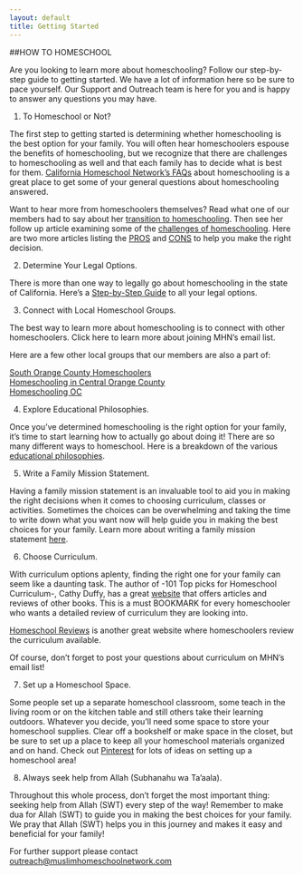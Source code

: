 ```yaml
---
layout: default
title: Getting Started
---
```


##HOW TO HOMESCHOOL

Are you looking to learn more about homeschooling? Follow our step-by-step guide to getting started.  We have a lot of information here so be sure to pace yourself. Our Support and Outreach team is here for you and is happy to answer any questions you may have. 

1.  To Homeschool or Not?

The first step to getting started is determining whether homeschooling is the best option for your family.  You will often hear homeschoolers espouse the benefits of homeschooling, but we recognize that there are challenges to homeschooling as well and that each family has to decide what is best for them.  [California Homeschool Network’s FAQs](http://www.californiahomeschool.net/howTo/faq.htm) about homeschooling is a great place to get some of your general questions about homeschooling answered.  

Want to hear more from homeschoolers themselves?  Read what one of our members had to say about her [transition to homeschooling](http://blog.babygizmo.com/2014/03/10-things-homeschooling-mom-miss-traditional-school/).  Then see her follow up article examining some of the [challenges of homeschooling](http://blog.babygizmo.com/2014/05/top-six-challenges-homeschooling/).  Here are two more articles listing the [PROS](http://www.weirdunsocializedhomeschoolers.com/homeschooling-pros-and-cons-part-2/#content) and [CONS](http://www.weirdunsocializedhomeschoolers.com/homeschooling-pros-and-cons/#content) to help you make the right decision. 

2.  Determine Your Legal Options.

There is more than one way to legally go about homeschooling in the state of California.  Here’s a [Step-by-Step Guide](http://californiahomeschool.net/howTo/pdf/CHNJTF2012_13.pdf) to all your legal options.

3.  Connect with Local Homeschool Groups.

The best way to learn more about homeschooling is to connect with other homeschoolers.  Click here to learn more about joining MHN’s email list.

Here are a few other local groups that our members are also a part of:

[South Orange County Homeschoolers](https://groups.yahoo.com/neo/groups/SOC_homeschoolers/info)  
[Homeschooling in Central Orange County](https://groups.yahoo.com/neo/groups/HomeschoolingCOC/info)  
[Homeschooling OC](https://www.facebook.com/groups/145331013676/#_=_)  

4.  Explore Educational Philosophies.

Once you’ve determined homeschooling is the right option for your family, it’s time to start learning how to actually go about doing it!  There are so many different ways to homeschool. Here is a breakdown of the various [educational philosophies](http://simplehomeschool.net/educational-philosophies-defined-part-i/).   

5.  Write a Family Mission Statement.

Having a family mission statement is an invaluable tool to aid you in making the right decisions when it comes to choosing curriculum, classes or activities.  Sometimes the choices can be overwhelming and taking the time to write down what you want now will help guide you in making the best choices for your family.  Learn more about writing a family mission statement [here](http://www.mariannesunderland.com/2013/04/why-homeschool-how-to-make-a-homeschool-mission-statement/).  

6.  Choose Curriculum.

With curriculum options aplenty, finding the right one for your family can seem like a daunting task. The author of -101 Top picks for Homeschool Curriculum-, Cathy Duffy, has a great [website]() that offers articles and reviews of other books. This is a must BOOKMARK for every homeschooler who wants a detailed review of curriculum they are looking into. 

[Homeschool Reviews](http://www.homeschoolreviews.com) is another great website where homeschoolers review the curriculum available.  

Of course, don’t forget to post your questions about curriculum on MHN’s email list!  

7.  Set up a Homeschool Space.

Some people set up a separate homeschool classroom, some teach in the living room or on the kitchen table and still others take their learning outdoors.  Whatever you decide, you’ll need some space to store your homeschool supplies.  Clear off a bookshelf or make space in the closet, but be sure to set up a place to keep all your homeschool materials organized and on hand.  Check out [Pinterest](http://www.pinterest.com/search/pins/?q=homeschool%20room) for lots of ideas on setting up a homeschool area!

8.  Always seek help from Allah (Subhanahu wa Ta’aala).

Throughout this whole process, don’t forget the most important thing: seeking help from Allah (SWT) every step of the way!  Remember to make dua for Allah (SWT) to guide you in making the best choices for your family.  We pray that Allah (SWT) helps you in this journey and makes it easy and beneficial for your family!  



For further support please contact outreach@muslimhomeschoolnetwork.com


